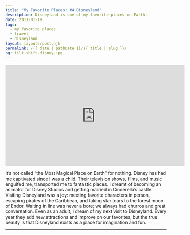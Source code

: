 ```yaml
---
title: "My Favorite Places: #4 Disneyland"
description: Disneyland is one of my favorite places on Earth.
date: 2011-01-19
tags: 
  - my favorite places
  - travel
  - disneyland
layout: layouts/post.njk
permalink: /{{ date | pathDate }}/{{ title | slug }}/
og: tilt-shift-disney.jpg
---
```


<iframe class="youtube-video" width="560" height="315" src="https://www.youtube.com/embed/HyZfIlxwsfI" title="YouTube video player" frameborder="0" allow="accelerometer; autoplay; clipboard-write; encrypted-media; gyroscope; picture-in-picture; web-share" allowfullscreen></iframe>

It’s not called “the Most Magical Place on Earth” for nothing. Disney has had me captivated since I was a child. Their television shows, films, and music engulfed me, transported me to fantastic places. I dreamt of becoming an animator for Disney Studios and getting married in Cinderella’s castle. Visiting Disneyland was a joy: meeting favorite characters in person, escaping pirates of the Caribbean, and taking star tours to the forest moon of Endor. Waiting in line was never a bore; we always had churros and great conversation. Even as an adult, I dream of my next visit to Disneyland. Every year they add new attractions and improve on our favorites, but the true beauty is that Disneyland exists as a place for imagination and fun.

---
